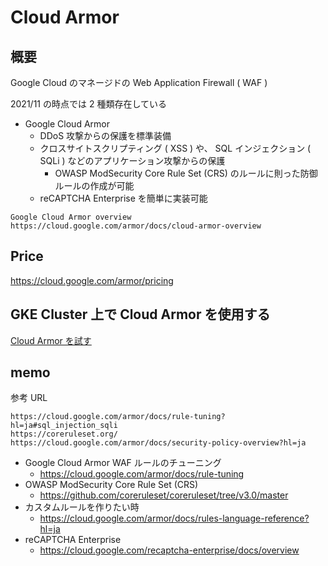 # Cloud Armor

## 概要

Google Cloud のマネージドの Web Application Firewall ( WAF )

2021/11 の時点では 2 種類存在している

+ Google Cloud Armor
  + DDoS 攻撃からの保護を標準装備
  + クロスサイトスクリプティング ( XSS ) や、 SQL インジェクション ( SQLi ) などのアプリケーション攻撃からの保護
    + OWASP ModSecurity Core Rule Set (CRS) のルールに則った防御ルールの作成が可能
  + reCAPTCHA Enterprise を簡単に実装可能

```
Google Cloud Armor overview 
https://cloud.google.com/armor/docs/cloud-armor-overview
```


## Price

https://cloud.google.com/armor/pricing

## GKE Cluster 上で Cloud Armor を使用する

[Cloud Armor を試す](../../kubernetes/feature-cloud-armor)

## memo

参考 URL

```
https://cloud.google.com/armor/docs/rule-tuning?hl=ja#sql_injection_sqli
https://coreruleset.org/
https://cloud.google.com/armor/docs/security-policy-overview?hl=ja
```

+ Google Cloud Armor WAF ルールのチューニング
  + https://cloud.google.com/armor/docs/rule-tuning
+ OWASP ModSecurity Core Rule Set (CRS)
  + https://github.com/coreruleset/coreruleset/tree/v3.0/master
+ カスタムルールを作りたい時
  + https://cloud.google.com/armor/docs/rules-language-reference?hl=ja
+ reCAPTCHA Enterprise
  + https://cloud.google.com/recaptcha-enterprise/docs/overview
